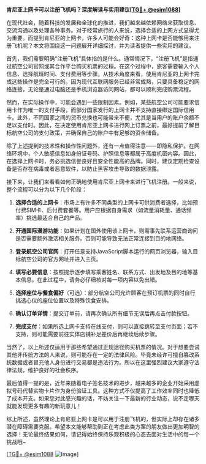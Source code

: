 **肯尼亚上网卡可以注册飞机吗？深度解读与实用建议[[TG💪+ @esim1088](https://t.me/s/esim1088)]**

在现代社会，随着科技的发展和全球化的推进，我们越来越依赖网络来获取信息、交流沟通以及处理各种事务。对于经常旅行的人来说，选择合适的上网方式显得尤为重要。而提到肯尼亚的上网卡，许多人可能会好奇：这种上网卡是否能够用来注册飞机呢？本文将围绕这一问题展开详细探讨，并为读者提供一些实用的建议。

首先，我们需要明确“注册飞机”具体指的是什么。通常情况下，“注册飞机”是指通过航空公司官网或其合作平台购买机票的过程。在这个过程中，旅客需要输入个人信息、选择航班时间、支付费用等步骤。从技术角度来看，使用肯尼亚的上网卡完成这些操作是完全可行的。因为现代互联网服务已经非常成熟，只要具备稳定的网络连接，无论是通过电脑还是手机浏览器访问网站，都可以顺利完成购票流程。

然而，在实际操作中，可能会遇到一些限制因素。例如，某些航空公司可能要求信用卡作为唯一的支付手段，而部分国家发行的上网卡并不支持直接绑定国际信用卡。此外，不同国家之间的货币兑换也可能带来不便，尤其是当用户的账户余额不足以支付时。因此，在决定使用肯尼亚上网卡进行网上订票之前，最好提前了解目标航空公司的支付政策，并确保自己的账户中有足够的资金储备。

除了上述提到的技术性和操作性问题外，还有一点值得注意——即隐私保护。在网络环境中，个人敏感信息如身份证号码、护照信息等都属于高度机密内容。因此，在选择上网卡时，务必挑选信誉良好且安全性能高的品牌。同时，建议定期检查设备是否存在病毒或者恶意软件，以防止黑客攻击导致的数据泄露。

接下来，让我们来看看如何正确地使用肯尼亚上网卡来进行飞机注册。一般来说，整个流程可以分为以下几个阶段：

1. **选择合适的上网卡**：市场上有许多不同类型的上网卡可供消费者选择，比如预付费SIM卡、后付费套餐等。用户应根据自身需求（如流量消耗量、通话频率）挑选最适合自己的产品。
   
2. **开通国际漫游功能**：如果计划在国外使用该上网卡，则需事先联系运营商询问是否需要额外激活相关服务。否则可能导致无法正常连接到目的地网络。
   
3. **登录航空公司官网**：打开任意支持JavaScript脚本运行的网页浏览器，输入目标航空公司的官方网址并进入主页。
   
4. **填写必要信息**：按照提示逐步填写乘客姓名、联系方式、出发地及目的地等基本信息。在此过程中，请务必仔细核对每一项内容以免出错。
   
5. **选择座位与餐食偏好**（可选）：部分航空公司允许顾客在预订机票的同时自行挑选心仪的座位位置以及特殊饮食安排。
   
6. **确认订单详情**：提交订单前，请再次确认所有细节无误后再点击付款按钮。
   
7. **完成支付**：如果所选上网卡支持在线支付，则可以直接跳转至支付页面；若不支持，则可能需要前往实体店铺补足差价后再继续后续步骤。

当然了，以上所述仅适用于那些希望通过正规途径购买机票的情况。对于想要尝试其他非传统方法的人来说，则可能存在一定的法律风险。毕竟未经许可擅自篡改系统数据或者冒充他人身份进行交易都是违法行为。所以在这里强烈建议大家遵守法律法规，维护良好的社会秩序。

最后值得一提的是，近年来随着电子签名技术的进步，越来越多的企业开始采用虚拟号码代替实物卡片作为身份验证工具。这种方式不仅提高了工作效率同时也降低了成本开支。如果您对此感兴趣的话，不妨关注一下最新的行业动态，说不定哪天就能发现更多有趣的新玩意儿！

综上所述，虽然理论上肯尼亚上网卡是可以用于注册飞机的，但实际上却存在诸多潜在障碍需要克服。希望本文能够帮助到正在考虑此类方案的朋友做出更加明智的选择！无论最终结果如何，请记得始终保持乐观积极的心态去面对生活中的每一个挑战哦~

[[TG💪+ @esim1088](https://t.me/s/esim1088) ![Image](https://i.postimg.cc/4NQfJmqS/Snipaste-2025-05-13-00-14-12.png)]